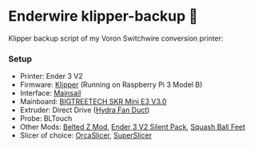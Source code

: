 # Enderwire klipper-backup 💾 
Klipper backup script of my Voron Switchwire conversion printer:

### Setup
* Printer: Ender 3 V2
* Firmware: [Klipper](https://www.klipper3d.org/) (Running on Raspberry Pi 3 Model B)
* Interface: [Mainsail](https://docs.mainsail.xyz/)
* Mainboard: [BIGTREETECH SKR Mini E3 V3.0](https://bigtree-tech.com)
* Extruder: Direct Drive ([Hydra Fan Duct](https://www.thingiverse.com/thing:4062242))
* Probe: BLTouch
* Other Mods: [Belted Z Mod](https://kevinakasam.com/belt-driven-ender-3), [Ender 3 V2 Silent Pack](https://www.thingiverse.com/thing:4644985), [Squash Ball Feet](https://www.thingiverse.com/thing:3044013)
* Slicer of choice: [OrcaSlicer](https://github.com/SoftFever/OrcaSlicer), [SuperSlicer](https://github.com/supermerill/SuperSlicer) 
